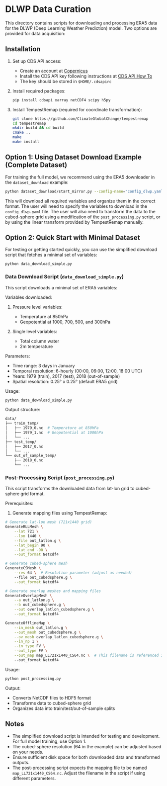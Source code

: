 # DLWP Data Curation

This directory contains scripts for downloading and processing ERA5 data for the DLWP
(Deep Learning Weather Prediction) model. Two options are provided for data
acquisition:

## Installation

1. Set up CDS API access:
   - Create an account at [Copernicus](https://cds.climate.copernicus.eu/)
   - Install the CDS API key following instructions at
   [CDS API How To](https://cds.climate.copernicus.eu/how-to-api)
   - The key should be stored in `$HOME/.cdsapirc`

2. Install required packages:

    ```bash
    pip install cdsapi xarray netCDF4 scipy h5py
    ```

3. Install TempestRemap (required for coordinate transformation):

    ```bash
    git clone https://github.com/ClimateGlobalChange/tempestremap
    cd tempestremap
    mkdir build && cd build
    cmake ..
    make
    make install
    ```

## Option 1: Using Dataset Download Example (Complete Dataset)

For training the full model, we recommend using the ERA5 downloader in the
`dataset_download` example:

```bash
python dataset_download/start_mirror.py --config-name="config_dlwp.yaml"
```

This will download all required variables and organize them in the correct format.
The user will need to specify the variables to download in the `config_dlwp.yaml` file.
 The user will also need to transform the data to the cubed-sphere grid using a
 modification of the `post_processing.py` script,
or by using the linear transform provided by TempestRemap manually.

## Option 2: Quick Start with Minimal Dataset

For testing or getting started quickly, you can use the simplified download script that
 fetches a minimal set of variables:

```bash
python data_download_simple.py
```

### Data Download Script (`data_download_simple.py`)

This script downloads a minimal set of ERA5 variables:

Variables downloaded:

1. Pressure level variables:
   - Temperature at 850hPa
   - Geopotential at 1000, 700, 500, and 300hPa

2. Single level variables:
   - Total column water
   - 2m temperature

Parameters:

- Time range: 3 days in January
- Temporal resolution: 6-hourly (00:00, 06:00, 12:00, 18:00 UTC)
- Years: 1979 (train), 2017 (test), 2018 (out-of-sample)
- Spatial resolution: 0.25° x 0.25° (default ERA5 grid)

Usage:

```bash
python data_download_simple.py
```

Output structure:

```bash
data/
├── train_temp/
│   ├── 1979_0.nc  # Temperature at 850hPa
│   ├── 1979_1.nc  # Geopotential at 1000hPa
│   └── ...
├── test_temp/
│   ├── 2017_0.nc
│   └── ...
└── out_of_sample_temp/
    ├── 2018_0.nc
    └── ...
```

### Post-Processing Script (`post_processing.py`)

This script transforms the downloaded data from lat-lon grid to cubed-sphere grid
format.

Prerequisites:

1. Generate mapping files using TempestRemap:

```bash
# Generate lat-lon mesh (721x1440 grid)
GenerateRLLMesh \
    --lat 721 \
    --lon 1440 \
    --file out_latlon.g \
    --lat_begin 90 \
    --lat_end -90 \
    --out_format Netcdf4

# Generate cubed-sphere mesh
GenerateCSMesh \
    --res 64 \  # Resolution parameter (adjust as needed)
    --file out_cubedsphere.g \
    --out_format Netcdf4

# Generate overlap meshes and mapping files
GenerateOverlapMesh \
    --a out_latlon.g \
    --b out_cubedsphere.g \
    --out overlap_latlon_cubedsphere.g \
    --out_format Netcdf4

GenerateOfflineMap \
    --in_mesh out_latlon.g \
    --out_mesh out_cubedsphere.g \
    --ov_mesh overlap_latlon_cubedsphere.g \
    --in_np 1 \
    --in_type FV \
    --out_type FV \
    --out_map map_LL721x1440_CS64.nc \  # This filename is referenced in post_processing.py
    --out_format Netcdf4
```

Usage:

```bash
python post_processing.py
```

Output:

- Converts NetCDF files to HDF5 format
- Transforms data to cubed-sphere grid
- Organizes data into train/test/out-of-sample splits

## Notes

- The simplified download script is intended for testing and development. For full
model training, use Option 1.
- The cubed-sphere resolution (64 in the example) can be adjusted based on your needs.
- Ensure sufficient disk space for both downloaded data and transformed outputs.
- The post-processing script expects the mapping file to be named
`map_LL721x1440_CS64.nc`. Adjust the filename in the script if using different parameters.
